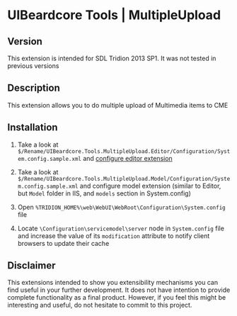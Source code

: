 ﻿UIBeardcore Tools | MultipleUpload
================================================

## Version
This extension is intended for SDL Tridion 2013 SP1. It was not tested in previous versions

## Description
This extension allows you to do multiple upload of Multimedia items to CME

## Installation

1. Take a look at `$/Rename/UIBeardcore.Tools.MultipleUpload.Editor/Configuration/System.config.sample.xml` and <a href="http://tridion.uibeardcore.com/2013/04/editor-extension/" target="_blank" title="Extensibility | Creating Editor Extension">configure editor extension</a>

2. Take a look at `$/Rename/UIBeardcore.Tools.MultipleUpload.Model/Configuration/System.config.sample.xml` and configure model extension (similar to Editor, but `Model` folder in IIS, and `models` section in System.config)

3. Open `%TRIDION_HOME%\web\WebUI\WebRoot\Configuration\System.config` file

4. Locate `\Configuration\servicemodel\server` node in `System.config` file and increase the value of its `modification` attribute to notify client browsers to update their cache

## Disclaimer

This extensions intended to show you extensibility mechanisms you can find useful in your further development. It does not have intention to provide complete functionality as a final product. However, if you feel this might be interesting and useful, do not hesitate to commit to this project. 
